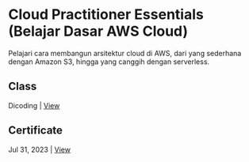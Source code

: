 # Cloud Practitioner Essentials (Belajar Dasar AWS Cloud)
Pelajari cara membangun arsitektur cloud di AWS, dari yang sederhana dengan Amazon S3, hingga yang canggih dengan serverless.

## Class
Dicoding | [View](https://www.dicoding.com/academies/251)

## Certificate
Jul 31, 2023 | [View](https://www.dicoding.com/certificates/72ZD8680QZYW)
